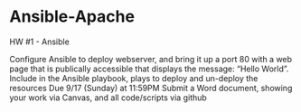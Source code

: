 # Ansible-Apache
HW #1 - Ansible

Configure Ansible to deploy webserver, and bring it up a port 80 with a web page that is publically accessible that displays the message: “Hello World”.
Include in the Ansible playbook, plays to deploy and un-deploy the resources
Due 9/17 (Sunday) at 11:59PM
Submit a Word document, showing your work via Canvas, and all code/scripts via github

